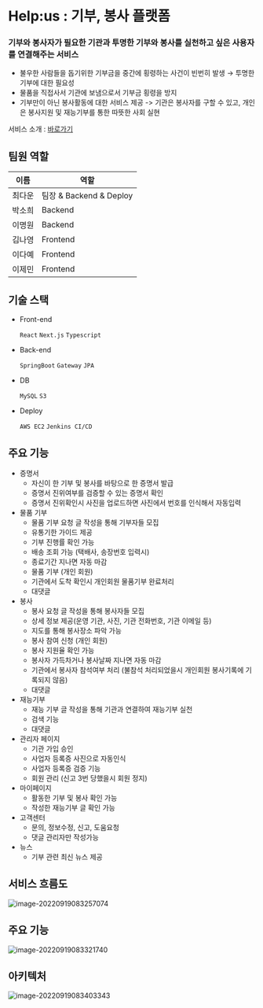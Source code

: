 # Help:us : 기부, 봉사 플랫폼
### 기부와 봉사자가 필요한 기관과 투명한 기부와 봉사를 실천하고 싶은 사용자를 연결해주는 서비스
- 불우한 사람들을 돕기위한 기부금을 중간에 횡령하는 사건이 빈번히 발생 
→ 투명한 기부에 대한 필요성
- 물품을 직접사서 기관에 보냄으로서 기부금 횡령을 방지
- 기부만이 아닌 봉사활동에 대한 서비스 제공 -> 기관은 봉사자를 구할 수 있고, 개인은 봉사지원 및 재능기부를 통한 따뜻한 사회 실현

서비스 소개 : [바로가기](https://www.notion.so/Help-us-5f452fb1c451421ea27833f8cd52bc03?pvs=4)

## 팀원 역할
| 이름 | 역할 |
| ---- | ---- |
| 최다운 | 팀장 & Backend & Deploy |
| 박소희 | Backend |
| 이명원 | Backend |
| 김나영 | Frontend |
| 이다예 | Frontend |
| 이제민 | Frontend |

## 기술 스택
- Front-end
  
    `React` `Next.js` `Typescript` 
    
- Back-end
  
    `SpringBoot` `Gateway` `JPA`
    
- DB
  
    `MySQL` `S3`
    
- Deploy
  
    `AWS EC2` `Jenkins CI/CD`


## 주요 기능
- 증명서
    - 자신이 한 기부 및 봉사를 바탕으로 한 증명서 발급
    - 증명서 진위여부를 검증할 수 있는 증명서 확인
    - 증명서 진위확인시 사진을 업로드하면 사진에서 번호를 인식해서 자동입력
- 물품 기부
    - 물품 기부 요청 글 작성을 통해 기부자들 모집
    - 유통기한 가이드 제공
    - 기부 진행률 확인 가능
    - 배송 조회 가능 (택배사, 송장번호 입력시)
    - 종료기간 지나면 자동 마감
    - 물품 기부 (개인 회원)
    - 기관에서 도착 확인시 개인회원 물품기부 완료처리
    - 대댓글
- 봉사
    - 봉사 요청 글 작성을 통해 봉사자들 모집 
    - 상세 정보 제공(운영 기관, 사진, 기관 전화번호, 기관 이메일 등)
    - 지도를 통해 봉사장소 파악 가능
    - 봉사 참여 신청 (개인 회원)
    - 봉사 지원율 확인 가능
    - 봉사자 가득차거나 봉사날짜 지나면 자동 마감
    - 기관에서 봉사자 참석여부 처리 (불참석 처리되었을시 개인회원 봉사기록에 기록되지 않음)
    - 대댓글
- 재능기부
    - 재능 기부 글 작성을 통해 기관과 연결하여 재능기부 실천
    - 검색 기능
    - 대댓글
- 관리자 페이지
    - 기관 가입 승인
    - 사업자 등록증 사진으로 자동인식
    - 사업자 등록증 검증 기능
    - 회원 관리 (신고 3번 당했을시 회원 정지)
- 마이페이지
    - 활동한 기부 및 봉사 확인 가능
    - 작성한 재능기부 글 확인 가능 
- 고객센터
    - 문의, 정보수정, 신고, 도움요청
    - 댓글 관리자만 작성가능
- 뉴스
    - 기부 관련 최신 뉴스 제공



## 서비스 흐름도

![image-20220919083257074](https://user-images.githubusercontent.com/82032072/192347764-9e2e6df2-20bc-4c8a-8ee9-87f5587728eb.png)



## 주요 기능

![image-20220919083321740](https://user-images.githubusercontent.com/82032072/192347799-aeedddf1-3a47-4370-bb14-297b853e1692.png)


## 아키텍처

![image-20220919083403343](https://user-images.githubusercontent.com/82032072/192347822-352bc4f2-5d82-4c03-ab33-d0c79e0c4db3.png)

